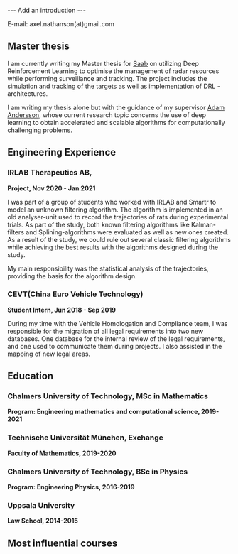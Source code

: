 --- Add an introduction ---


E-mail: axel.nathanson(at)gmail.com


## Master thesis
I am currently writing my Master thesis for [Saab](https://www.saab.com/) on utilizing Deep Reinforcement Learning to optimise the management of radar resources while performing surveillance and tracking. The project includes the simulation and tracking of the targets as well as implementation of DRL - architectures. 

I am writing my thesis alone but with the guidance of my supervisor [Adam Andersson](https://www.chalmers.se/sv/personal/Sidor/adam-andersson.aspx), whose current research topic concerns the use of deep learning to obtain accelerated and scalable algorithms for computationally challenging problems. 


## Engineering Experience

### IRLAB Therapeutics AB, 
**Project, Nov 2020 - Jan 2021**

I was part of a group of students who worked with IRLAB and Smartr to model an unknown filtering algorithm. The algorithm is implemented in an old analyser-unit used to record the trajectories of rats during experimental trials. As part of the study, both known filtering algorithms like Kalman-filters and Splining-algorithms were evaluated as well as new ones created. As a result of the study, we could rule out several classic filtering algorithms while achieving the best results with the algorithms designed during the study.  

My main responsibility was the statistical analysis of the trajectories, providing the basis for the algorithm design.

### CEVT(China Euro Vehicle Technology)
**Student Intern, Jun 2018 - Sep 2019**

During my time with the Vehicle Homologation and Compliance team, I was responsible for the migration of all legal requirements into two new databases. One database for the internal review of the legal requirements, and one used to communicate them during projects. I also assisted in the mapping of new legal areas.


## Education

### Chalmers University of Technology, MSc in Mathematics
**Program: Engineering mathematics and computational science, 2019-2021**

### Technische Universität München, Exchange
**Faculty of Mathematics, 2019-2020**

### Chalmers University of Technology, BSc in Physics
**Program: Engineering Physics, 2016-2019**

### Uppsala University
**Law School, 2014-2015**

## Most influential courses

<!---
## Welcome to GitHub Pages

You can use the [editor on GitHub](https://github.com/AxelNathanson/axelnathanson.github.io/edit/main/README.md) to maintain and preview the content for your website in Markdown files.

Whenever you commit to this repository, GitHub Pages will run [Jekyll](https://jekyllrb.com/) to rebuild the pages in your site, from the content in your Markdown files.

### Markdown

Markdown is a lightweight and easy-to-use syntax for styling your writing. It includes conventions for

```markdown
Syntax highlighted code block

# Header 1
## Header 2
### Header 3

- Bulleted
- List

1. Numbered
2. List

**Bold** and _Italic_ and `Code` text

[Link](url) and ![Image](src)
```

For more details see [GitHub Flavored Markdown](https://guides.github.com/features/mastering-markdown/).

### Jekyll Themes

Your Pages site will use the layout and styles from the Jekyll theme you have selected in your [repository settings](https://github.com/AxelNathanson/axelnathanson.github.io/settings). The name of this theme is saved in the Jekyll `_config.yml` configuration file.

### Support or Contact

Having trouble with Pages? Check out our [documentation](https://docs.github.com/categories/github-pages-basics/) or [contact support](https://support.github.com/contact) and we’ll help you sort it out.
-->
